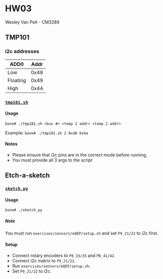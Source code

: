 # HW03
Wesley Van Pelt - CM3289

## TMP101
### i2c addresses
| ADD0     | Addr |
| -------- | ---- |
| Low      | 0x48 |
| Floating | 0x49 |
| High     | 0x4A |

### [`tmp101.sh`](tmp101.sh)
#### Usage
`bone# ./tmp101.sh <bus #> <temp 1 addr> <temp 2 addr>`

Example:  `bone# ./tmp101.sh 2 0x48 0x4a`

#### Notes
 * Please ensure that i2c pins are in the correct mode before running.
 * You must provide all 3 args to the script


## Etch-a-sketch
### [`sketch.py`](sketch.py)
#### Usage
`bone# ./sketch.py`
##### Note
You must run `exercises/sensors/eQEP/setup.sh` and set `P9_21/22` to i2c first.

#### Setup
 * Connect rotary encoders to `P8_33/35` and `P8_41/42`.
 * Connect i2c matrix to `P9_21/22`.
 * Run `exercises/sensors/eQEP/setup.sh`.
 * Set `P9_21/22` to i2c.
